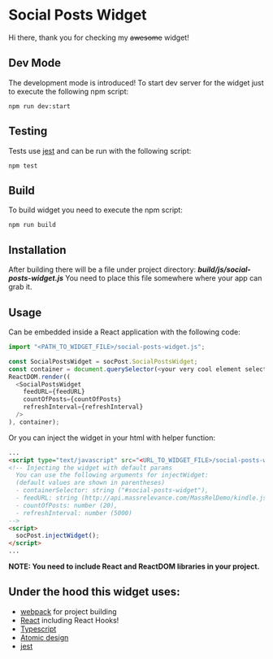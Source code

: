 # Social Posts Widget
Hi there, thank you for checking my ~~awesome~~ widget!

## Dev Mode
The development mode is introduced!
To start dev server for the widget just to execute the following npm script:
```
npm run dev:start
```

## Testing
Tests use [jest](https://jestjs.io/) and can be run with the following script:
```
npm test
```

## Build
To build widget you need to execute the npm script:
```
npm run build
```

## Installation
After building there will be a file under project directory:
**_build/js/social-posts-widget.js_**
You need to place this file somewhere where your app can grab it.

## Usage
Can be embedded inside a React application with the following code:
```javascript
import "<PATH_TO_WIDGET_FILE>/social-posts-widget.js";

const SocialPostsWidget = socPost.SocialPostsWidget;
const container = document.querySelector(<your very cool element selector>);
ReactDOM.render((
  <SocialPostsWidget
    feedURL={feedURL}
    countOfPosts={countOfPosts}
    refreshInterval={refreshInterval}
  />
), container);
```
Or you can inject the widget in your html with helper function:
```html
...
<script type="text/javascript" src="<URL_TO_WIDGET_FILE>/social-posts-widget.js"></script>
<!-- Injecting the widget with default params
  You can use the following arguments for injectWidget:
  (default values are shown in parentheses)
  - containerSelector: string ("#social-posts-widget"),
  - feedURL: string (http://api.massrelevance.com/MassRelDemo/kindle.json),
  - countOfPosts: number (20),
  - refreshInterval: number (5000)
-->
<script>
  socPost.injectWidget();
</script>
...
```
**NOTE: You need to include React and ReactDOM libraries in your project.**

## Under the hood this widget uses:
+ [webpack](https://webpack.js.org/) for project building
+ [React](https://ru.react.js.org) including React Hooks!
+ [Typescript](https://www.typescriptlang.org/)
+ [Atomic design](http://atomicdesign.bradfrost.com/table-of-contents/)
+ [jest](https://jestjs.io/)